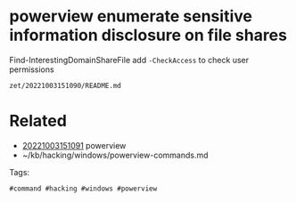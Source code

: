 # powerview enumerate sensitive information disclosure on file shares
Find-InterestingDomainShareFile
add `-CheckAccess` to check user permissions

` zet/20221003151090/README.md `

# Related

- [20221003151091](/zet/20221003151091/README.md) powerview
- ~/kb/hacking/windows/powerview-commands.md

Tags:

    #command #hacking #windows #powerview 

